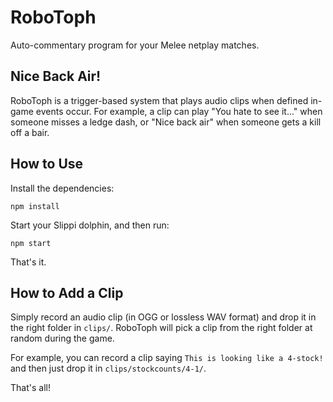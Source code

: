 # RoboToph

Auto-commentary program for your Melee netplay matches.

## Nice Back Air!

RoboToph is a trigger-based system that plays audio clips when defined in-game events occur. For example, a clip can play "You hate to see it..." when someone misses a ledge dash, or "Nice back air" when someone gets a kill off a bair.

## How to Use

Install the dependencies:

`npm install`

Start your Slippi dolphin, and then run:

`npm start`

That's it.

## How to Add a Clip

Simply record an audio clip (in OGG or lossless WAV format) and drop it in the right folder in `clips/`. RoboToph will pick a clip from the right folder at random during the game.

For example, you can record a clip saying `This is looking like a 4-stock!` and then just drop it in `clips/stockcounts/4-1/`.

That's all!
